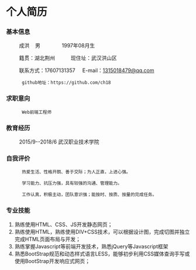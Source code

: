 # 个人简历

### 基本信息

          成洪    男                1997年08月生

          籍贯：湖北荆州           现住址：武汉洪山区

          联系方式：17607131357      E-mail：1315018479@qq.com 
          
          
          github地址：https://github.com/ch18

### 求职意向       

          Web前端工程师

### 教育经历

          2015/9--2018/6  武汉职业技术学院

### 自我评价

          热爱生活、性格开朗、善于交际；为人正直，上进心强。

          学习能力、抗压力强，具有较强的沟通、管理能力。

          工作认真，积极主动，团队意识强；能按时、按质、按量的完成任务。

### 专业技能

1. 熟练使用HTML、CSS、JS开发静态网页；
2. 熟练使用HTML，熟练使用DIV+CSS技术，可以根据设计图，完成切图并独立完成HTML页面布局与开发；
3. 熟练掌握Javascript等前端开发技术，熟悉jQuery等Javascript框架
4. 熟悉BootStrap规范和动态样式语言LESS，能够初步利用CSS媒体查询手写或使用BootStrap开发响应式网页；
